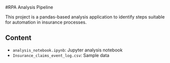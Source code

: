  #RPA Analysis Pipeline

This project is a pandas-based analysis application to identify steps suitable for automation in insurance processes.

## Content
- `analysis_notebook.ipynb`: Jupyter analysis notebook
- `Insurance_claims_event_log.csv`: Sample data
